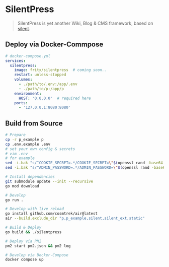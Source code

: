 # SilentPress

> SilentPress is yet another Wiki, Blog & CMS framework, based on [silent](https://github.com/fritx/silent).

## Deploy via Docker-Commpose

```yml
# docker-compose.yml
services:
  silentpress:
    image: fritx/silentpress  # coming soon..
    restart: unless-stopped
    volumes:
      - ./path/to/.env:/app/.env
      - ./path/to/p:/app/p
    environment:
      HOST: '0.0.0.0'  # required here
    ports:
      - '127.0.0.1:8080:8080'
```

## Build from Source

```sh
# Prepare
cp -r p_example p
cp .env.example .env
# set your own config & secrets
# vim .env
# for example
sed -i.bak "s/^COOKIE_SECRET=.*/COOKIE_SECRET=\"$(openssl rand -base64 32)\"/" .env
sed -i.bak "s/^ADMIN_PASSWORD=.*/ADMIN_PASSWORD=\"$(openssl rand -base64 32)\"/" .env

# Install dependencies
git submodule update --init --recursive
go mod download

# Develop
go run .

# Develop with live reload
go install github.com/cosmtrek/air@latest
air --build.exclude_dir "p,p_example,silent,silent_ext,static"

# Build & Deploy
go build && ./silentpress

# Deploy via PM2
pm2 start pm2.json && pm2 log

# Develop via Docker-Compose
docker compose up
```

